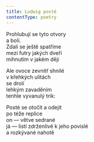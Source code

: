 ```yaml
---
title: Ludwig posté
contentType: poetry
---
```


<section>

Prohlubují se tyto otvory  
a bolí.  
Zdali se ještě spatříme  
mezi futry jakých dveří  
mihnutím v jakém ději

Ale ovoce zevnitř shnilé  
v křehkých ulitách  
se drolí  
lehkým zavaděním  
tenhle vyvanulý trik:

Posté se otočit a odejít  
po téže replice  
on — větve sedrané  
já — listí zdrženlivé k jeho povislé  
a rozkývané nahotě

</section>

